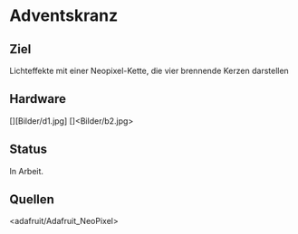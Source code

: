 # Adventskranz

## Ziel

Lichteffekte mit einer Neopixel-Kette, die vier brennende Kerzen darstellen

## Hardware

[][Bilder/d1.jpg]
[]<Bilder/b2.jpg>

## Status

In Arbeit.

## Quellen

<adafruit/Adafruit_NeoPixel>
